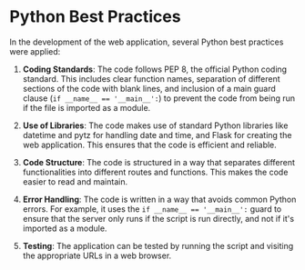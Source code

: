 # Python Best Practices

In the development of the web application, several Python best practices were applied:

1. **Coding Standards**: The code follows PEP 8, the official Python coding standard. This includes clear function names, separation of different sections of the code with blank lines, and inclusion of a main guard clause (`if __name__ == '__main__':`) to prevent the code from being run if the file is imported as a module.

2. **Use of Libraries**: The code makes use of standard Python libraries like datetime and pytz for handling date and time, and Flask for creating the web application. This ensures that the code is efficient and reliable.

3. **Code Structure**: The code is structured in a way that separates different functionalities into different routes and functions. This makes the code easier to read and maintain.

4. **Error Handling**: The code is written in a way that avoids common Python errors. For example, it uses the `if __name__ == '__main__':` guard to ensure that the server only runs if the script is run directly, and not if it's imported as a module.

5. **Testing**: The application can be tested by running the script and visiting the appropriate URLs in a web browser.